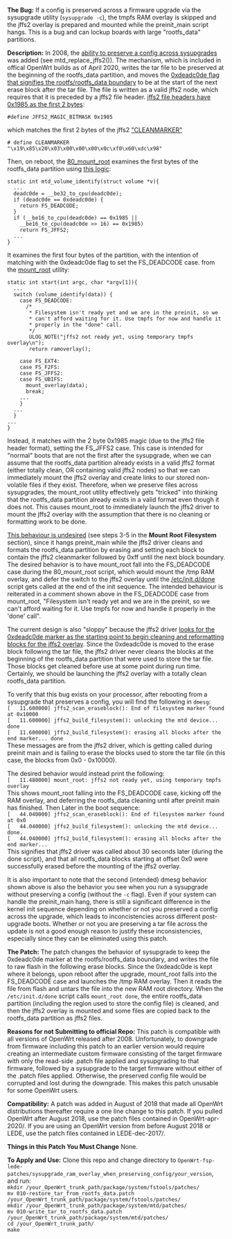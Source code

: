 **The Bug:** If a config is preserved across a firmware upgrade via the sysupgrade utility (`sysupgrade -c`), the tmpfs RAM overlay is skipped and the jffs2 overlay is prepared and mounted while the preinit_main script hangs. This is a bug and can lockup boards with large "rootfs_data" partitions. 

**Description:** In 2008, the [ability to preserve a config across sysupgrades](https://github.com/bmork/OpenWrt/blob/master/package/system/mtd/src/jffs2.c) was added (see mtd_replace_jffs2()). The mechanism, which is included in offical OpenWrt builds as of April 2020, writes the tar file to be preserved at the beginning of the rootfs_data partition, and moves the [0xdeadc0de flag that signifies the rootfs/rootfs_data boundary](https://openwrt.org/docs/techref/filesystems) to be at the start of the next erase block after the tar file. The file is written as a valid jffs2 node, which requires that it is preceded by a jffs2 file header. [jffs2 file headers have 0x1985 as the first 2 bytes](https://github.com/torvalds/linux/blob/master/include/uapi/linux/jffs2.h):

`#define JFFS2_MAGIC_BITMASK 0x1985`

which matches the first 2 bytes of the jffs2 ["CLEANMARKER"](https://github.com/m-labs/openwrt-milkymist/blob/master/package/mtd/src/jffs2.c) 

`# define CLEANMARKER "\x19\x85\x20\x03\x00\x00\x00\x0c\xf0\x60\xdc\x98"`

Then, on reboot, the [80_mount_root](https://github.com/openwrt/openwrt/blob/master/package/base-files/files/lib/preinit/80_mount_root) examines the first bytes of the rootfs_data partition using [this logic](https://lxr.openwrt.org/source/fstools/libfstools/mtd.c):
```
static int mtd_volume_identify(struct volume *v){
  ...
  deadc0de = __be32_to_cpu(deadc0de);
  if (deadc0de == 0xdeadc0de) {
    return FS_DEADCODE;
  } 
  if (__be16_to_cpu(deadc0de) == 0x1985 ||
    __be16_to_cpu(deadc0de >> 16) == 0x1985)
    return FS_JFFS2;
  ...
}
```

It examines the first four bytes of the partition, with the intention of matching with the 0xdeadc0de flag to set the FS_DEADCODE case. from the [mount_root](https://git.openwrt.org/?p=project/fstools.git;a=blob;f=mount_root.c) utility:
```
static int start(int argc, char *argv[1]){
  ...
  switch (volume_identify(data)) {
    case FS_DEADCODE:
      /*
       * Filesystem isn't ready yet and we are in the preinit, so we
       * can't afford waiting for it. Use tmpfs for now and handle it
       * properly in the "done" call.
       */
       ULOG_NOTE("jffs2 not ready yet, using temporary tmpfs overlay\n");
       return ramoverlay();         
                 
    case FS_EXT4:
    case FS_F2FS:
    case FS_JFFS2:
    case FS_UBIFS:
      mount_overlay(data);
      break;
    ...
    }
  ...
  }
...
}
```

Instead, it matches with the 2 byte 0x1985 magic (due to the jffs2 file header format), setting the FS_JFFS2 case. This case is intended for "normal" boots that are not the first after the sysupgrade, when we can assume that the rootfs_data partition already exists in a valid jffs2 format (either totally clean, OR containing valid jffs2 nodes) so that we can immediately mount the jffs2 overlay and create links to our stored non-volatile files if they exist. Therefore, when we preserve files across sysupgrades, the mount_root utility effectively gets "tricked" into thinking that the rootfs_data partition already exists in a valid format even though it does not. This causes mount_root to immediately launch the jffs2 driver to mount the jffs2 overlay with the assumption that there is no cleaning or formatting work to be done.

[This behaviour is undesired](https://openwrt.org/docs/techref/preinit_mount) (see steps 3-5 in the **Mount Root Filesystem** section), since it hangs preinit_main while the jffs2 driver cleans and formats the rootfs_data partition by erasing and setting each block to contain the jffs2 cleanmarker followed by 0xff until the next block boundary.
The desired behavior is to have mount_root fall into the FS_DEADCODE case during the 80_mount_root script, which would mount the /tmp RAM overlay, and defer the switch to the jffs2 overlay until the [/etc/init.d/done](https://github.com/openwrt/openwrt/blob/master/package/base-files/files/etc/init.d/done) script gets called at the end of the init sequence. The intended behaviour is reiterated in a comment shown above in the FS_DEADCODE case from mount_root, "Filesystem isn't ready yet and we are in the preinit, so we can't afford waiting for it. Use tmpfs for now and handle it properly in the 'done' call".

The current design is also "sloppy" because the jffs2 driver [looks for the 0xdeadc0de marker as the starting point to begin cleaning and reformatting blocks for the jffs2 overlay](https://github.com/openwrt-mirror/openwrt/blob/master/target/linux/generic/patches-3.18/532-jffs2_eofdetect.patch). Since the 0xdeadc0de is moved to the erase block following the tar file, the jffs2 driver never cleans the blocks at the beginning of the rootfs_data partition that were used to store the tar file. Those blocks get cleaned before use at some point during run time. Certainly, we should be launching the jffs2 overlay with a totally clean rootfs_data partition.

To verify that this bug exists on your processor, after rebooting from a sysupgrade that preserves a config, you will find the following in `dmesg`:<br/>
`[   11.600000] jffs2_scan_eraseblock(): End of filesystem marker found at 0x10000`<br/>
`[   11.600000] jffs2_build_filesystem(): unlocking the mtd device... done`<br/>
`[   11.600000] jffs2_build_filesystem(): erasing all blocks after the end marker... done`<br/>
These messages are from the jffs2 driver, which is getting called during preinit main and is failing to erase the blocks used to store the tar file (in this case, the blocks from 0x0 - 0x10000).

The desired behavior would instead print the following: <br/>
`[   11.480000] mount_root: jffs2 not ready yet, using temporary tmpfs overlay`<br/>
This shows mount_root falling into the FS_DEADCODE case, kicking off the RAM overlay, and deferring the rootfs_data cleaning until after preinit main has finished. Then Later in the boot sequence:<br/>
`[   44.040000] jffs2_scan_eraseblock(): End of filesystem marker found at 0x0`<br/>
`[   44.040000] jffs2_build_filesystem(): unlocking the mtd device... done.`<br/>
`[   44.040000] jffs2_build_filesystem(): erasing all blocks after the end marker...`<br/>
This signifies that jffs2 driver was called about 30 seconds later (during the done script), and that all rootfs_data blocks starting at offset 0x0 were successfully erased before the mounting of the jffs2 overlay.

It is also important to note that the second (intended) dmesg behavior shown above is also the behavior you see when you run a sysupgrade without preserving a config (without the `-c` flag). Even if your system can handle the preinit_main hang, there is still a significant difference in the kernel init sequence depending on whether or not you preserved a config across the upgrade, which leads to inconcistencies across different post-upgrade boots. Whether or not you are preserving a tar file across the update is not a good enough reason to justify these inconsistencies, especially since they can be eliminated using this patch.

**The Patch:** The patch changes the behavior of sysupgrade to keep the 0xdeadc0de marker at the rootfs/rootfs_data boundary, and writes the file to raw flash in the following erase blocks. Since the 0xdeadc0de is kept where it belongs, upon reboot after the upgrade, mount_root falls into the FS_DEADCODE case and launches the /tmp RAM overlay. Then it reads the file from flash and untars the file into the new RAM root directory. When the `/etc/init.d/done` script calls `mount_root done`, the entire rootfs_data partition (including the region used to store the config file) is cleaned, and then the jffs2 overlay is mounted and some files are copied back to the rootfs_data partition as jffs2 files.

**Reasons for not Submitting to official Repo:** This patch is compatible with all versions of OpenWrt released after 2008. Unfortunately, to downgrade from firmware including this patch to an earlier version would require creating an intermediate custom firmware consisting of the target firmware with only the read-side .patch file applied and sysupgrading to that firmware, followed by a sysupgrade to the target firmware without either of the .patch files applied. Otherwise, the preserved config file would be corrupted and lost during the downgrade. This makes this patch unusable for some OpenWrt users.

**Compatibility:** A patch was added in August of 2018 that made all OpenWrt distributions thereafter require a one line change to this patch. If you pulled OpenWrt after August 2018, use the patch files contained in OpenWrt-apr-2020/. If you are using an OpenWrt version from before August 2018 or LEDE, use the patch files contained in LEDE-dec-2017/.

**Things in this Patch You Must Change** None.

**To Apply and Use:** Clone this repo and change directory to `OpenWrt-fsp-lede-patches/sysupgrade_ram_overlay_when_preserving_config/your_version`, and run:<br/>
`mkdir /your_OpenWrt_trunk_path/package/system/fstools/patches/`<br/>
`mv 010-restore_tar_from_rootfs_data.patch /your_OpenWrt_trunk_path/package/system/fstools/patches/`<br/>
`mkdir /your_OpenWrt_trunk_path/package/system/mtd/patches/`<br/>
`mv 010-write_tar_to_rootfs_data.patch /your_OpenWrt_trunk_path/package/system/mtd/patches/`<br/>
`cd /your_OpenWrt_trunk_path/`<br/>
`make`<br/>
